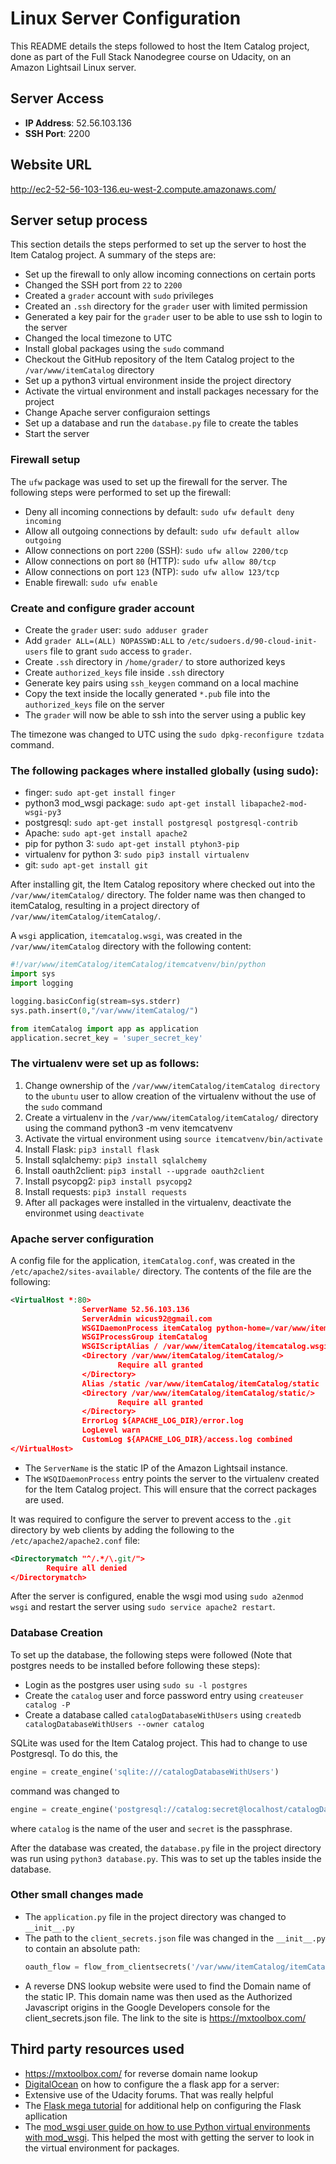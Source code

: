 # Linux Server Configuration

This README details the steps followed to host the Item Catalog project, done as part of the Full Stack Nanodegree course on Udacity, on an Amazon Lightsail Linux server.

## Server Access
* **IP Address**: 52.56.103.136
* **SSH Port**: 2200

## Website URL 
http://ec2-52-56-103-136.eu-west-2.compute.amazonaws.com/

## Server setup process

This section details the steps performed to set up the server to host the Item Catalog project. A summary of the steps are:
* Set up the firewall to only allow incoming connections on certain ports
* Changed the SSH port from `22` to `2200`
* Created a `grader` account with `sudo` privileges
* Created an `.ssh` directory for the `grader` user with limited permission
* Generated a key pair for the `grader` user to be able to use ssh to login to the server
* Changed the local timezone to UTC
* Install global packages using the `sudo` command
* Checkout the GitHub repository of the Item Catalog project to the `/var/www/itemCatalog` directory
* Set up a python3 virtual environment inside the project directory
* Activate the virtual environment and install packages necessary for the project
* Change Apache server configuraion settings
* Set up a database and run the `database.py` file to create the tables
* Start the server

### Firewall setup

The `ufw` package was used to set up the firewall for the server. The following steps were performed to set up the firewall:
* Deny all incoming connections by default: `sudo ufw default deny incoming`
* Allow all outgoing connections by default: `sudo ufw default allow outgoing`
* Allow connections on port `2200` (SSH): `sudo ufw allow 2200/tcp`
* Allow connections on port `80` (HTTP): `sudo ufw allow 80/tcp`
* Allow connections on port `123` (NTP): `sudo ufw allow 123/tcp`
* Enable firewall: `sudo ufw enable`

### Create and configure grader account

* Create the `grader` user: `sudo adduser grader`
* Add `grader ALL=(ALL) NOPASSWD:ALL` to `/etc/sudoers.d/90-cloud-init-users` file to grant `sudo` access to `grader`.
* Create `.ssh` directory in `/home/grader/` to store authorized keys
* Create `authorized_keys` file inside `.ssh` directory
* Generate key pairs using `ssh_keygen` command on a local machine 
* Copy the text inside the locally generated `*.pub` file into the `authorized_keys` file on the server
* The `grader` will now be able to ssh into the server using a public key

The timezone was changed to UTC using the `sudo dpkg-reconfigure tzdata` command.

### The following packages where installed globally (using sudo):
* finger: `sudo apt-get install finger`
* python3 mod_wsgi package: `sudo apt-get install libapache2-mod-wsgi-py3`
* postgresql: `sudo apt-get install postgresql postgresql-contrib`
* Apache: `sudo apt-get install apache2`
* pip for python 3: `sudo apt-get install ptyhon3-pip`
* virtualenv for python 3: `sudo pip3 install virtualenv`
* git: `sudo apt-get install git`

After installing git, the Item Catalog repository where checked out into the `/var/www/itemCatalog/` directory. The folder name was then changed to itemCatalog, resulting in a project directory of `/var/www/itemCatalog/itemCatalog/`.

A `wsgi` application, `itemcatalog.wsgi`, was created in the `/var/www/itemCatalog` directory with the following content:

```python
#!/var/www/itemCatalog/itemCatalog/itemcatvenv/bin/python
import sys
import logging

logging.basicConfig(stream=sys.stderr)
sys.path.insert(0,"/var/www/itemCatalog/")

from itemCatalog import app as application
application.secret_key = 'super_secret_key'
```

### The virtualenv were set up as follows:
1. Change ownership of the `/var/www/itemCatalog/itemCatalog directory` to the `ubuntu` user to allow creation of the virtualenv without the use of the `sudo` command 
2. Create a virtualenv in the `/var/www/itemCatalog/itemCatalog/` directory using the command python3 -m venv itemcatvenv 
3. Activate the virtual environment using `source itemcatvenv/bin/activate`
4. Install Flask: `pip3 install flask`
5. Install sqlalchemy: `pip3 install sqlalchemy`
6. Install oauth2client: `pip3 install --upgrade oauth2client`
7. Install psycopg2: `pip3 install psycopg2`
8. Install requests: `pip3 install requests`
9. After all packages were installed in the virtualenv, deactivate the environmet using `deactivate`

### Apache server configuration

A config file for the application, `itemCatalog.conf`, was created in the `/etc/apache2/sites-available/` directory. The contents of the file are the following:

```xml
<VirtualHost *:80>
                ServerName 52.56.103.136
                ServerAdmin wicus92@gmail.com
                WSGIDaemonProcess itemCatalog python-home=/var/www/itemCatalog/itemCatalog/itemcatvenv
                WSGIProcessGroup itemCatalog
                WSGIScriptAlias / /var/www/itemCatalog/itemcatalog.wsgi
                <Directory /var/www/itemCatalog/itemCatalog/>
                        Require all granted
                </Directory>
                Alias /static /var/www/itemCatalog/itemCatalog/static
                <Directory /var/www/itemCatalog/itemCatalog/static/>
                        Require all granted
                </Directory>
                ErrorLog ${APACHE_LOG_DIR}/error.log
                LogLevel warn
                CustomLog ${APACHE_LOG_DIR}/access.log combined
</VirtualHost>
```
* The `ServerName` is the static IP of the Amazon Lightsail instance.
* The `WSQIDaemonProcess` entry points the server to the virtualenv created for the Item Catalog project. This will ensure that the correct packages are used.

It was required to configure the server to prevent access to the `.git` directory by web clients by adding the following to the `/etc/apache2/apache2.conf` file:

```xml
<Directorymatch "^/.*/\.git/">
        Require all denied
</Directorymatch>
```
After the server is configured, enable the wsgi mod using `sudo a2enmod wsgi` and restart the server using `sudo service apache2 restart`.

### Database Creation

To set up the database, the following steps were followed (Note that postgres needs to be installed before following these steps):

* Login as the postgres user using `sudo su -l postgres`
* Create the `catalog` user and force password entry using `createuser catalog -P`
* Create a database called `catalogDatabaseWithUsers` using `createdb catalogDatabaseWithUsers --owner catalog`

SQLite was used for the Item Catalog project. This had to change to use Postgresql. To do this, the 
```python
engine = create_engine('sqlite:///catalogDatabaseWithUsers')
```
command was changed to 
```python
engine = create_engine('postgresql://catalog:secret@localhost/catalogDatabaseWithUsers')
```
where `catalog` is the name of the user and `secret` is the passphrase.

After the database was created, the `database.py` file in the project directory was run using `python3 database.py`. This was to set up the tables inside the database.  

### Other small changes made

* The `application.py` file in the project directory was changed to `__init__.py`
* The path to the `client_secrets.json` file was changed in the `__init__.py` to contain an absolute path:
  ```python
  oauth_flow = flow_from_clientsecrets('/var/www/itemCatalog/itemCatalog/client_secrets.json', scope='')
  ```
* A reverse DNS lookup website were used to find the Domain name of the static IP. This domain name was then used as the Authorized Javascript origins in the Google Developers console for the client_secrets.json file. The link to the site is  https://mxtoolbox.com/

## Third party resources used
* https://mxtoolbox.com/ for reverse domain name lookup
* [DigitalOcean](https://www.digitalocean.com/community/tutorials/how-to-deploy-a-flask-application-on-an-ubuntu-vps) on how to configure the a flask app for a server: 
* Extensive use of the Udacity forums. That was really helpful
* The [Flask mega tutorial](https://blog.miguelgrinberg.com/post/the-flask-mega-tutorial-part-i-hello-world) for additional help on configuring the Flask apllication 
* The [mod_wsgi user guide on how to use Python virtual environments with mod_wsgi](http://modwsgi.readthedocs.io/en/develop/user-guides/virtual-environments.html). This helped the most with getting the server to look in the virtual environment for packages.
